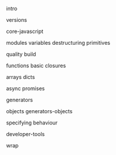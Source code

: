 intro

versions

core-javascript

modules
variables
destructuring
primitives

quality
build

functions basic
closures

arrays
dicts

async
promises

generators

objects
generators-objects

specifying behaviour

developer-tools

wrap
